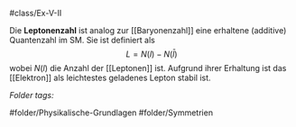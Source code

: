 #class/Ex-V-II 

Die **Leptonenzahl** ist analog zur [[Baryonenzahl]] eine erhaltene (additive) Quantenzahl im SM. Sie ist definiert als 
$$
L = N(l) - N(\bar l)
$$
wobei $N(l)$ die Anzahl der [[Leptonen]] ist. Aufgrund ihrer Erhaltung ist das [[Elektron]] als leichtestes geladenes Lepton stabil ist.


 *Folder tags:*

#folder/Physikalische-Grundlagen #folder/Symmetrien